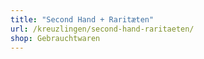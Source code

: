 ```yaml
---
title: "Second Hand + Raritæten"
url: /kreuzlingen/second-hand-raritaeten/
shop: Gebrauchtwaren
---
```

